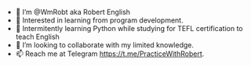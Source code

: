 - 👋 I’m @WmRobt aka Robert English
- 👀 Interested in learning from program development.
- 🌱 Intermitently learning Python while studying for TEFL certification to teach English
- 💞️ I’m looking to collaborate with my limited knowledge.
- 📫 Reach me at Telegram https://t.me/PracticeWithRobert.

<!---
WmRobt/WmRobt is a ✨ unique ✨ repository because its `README.md` (this file) appears on your GitHub profile.
You can click the Preview link to take a look at your changes.
--->
